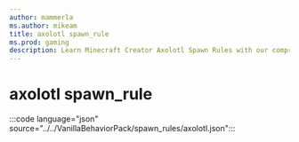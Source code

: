 ```yaml
---
author: mammerla
ms.author: mikeam
title: axolotl spawn_rule
ms.prod: gaming
description: Learn Minecraft Creator Axolotl Spawn Rules with our comprehensive guide on population control, conditions, and biome filters. Dive in now!
---
```


# axolotl spawn_rule

:::code language="json" source="../../VanillaBehaviorPack/spawn_rules/axolotl.json":::
